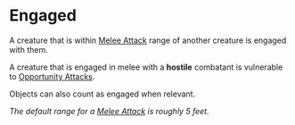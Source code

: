 # Engaged

A creature that is within [Melee Attack](../Combat/Melee%20Attack.md) range of another creature is engaged with them.

A creature that is engaged in melee with a **hostile** combatant is vulnerable to [Opportunity Attacks](../Combat/Opportunity%20Attack.md).

Objects can also count as engaged when relevant.

*The default range for a [Melee Attack](../Combat/Melee%20Attack.md) is roughly 5 feet.*
